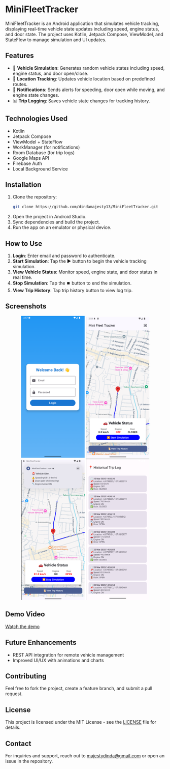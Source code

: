 # MiniFleetTracker

MiniFleetTracker is an Android application that simulates vehicle tracking, displaying real-time vehicle state updates including speed, engine status, and door state. The project uses Kotlin, Jetpack Compose, ViewModel, and StateFlow to manage simulation and UI updates.

## Features
- 🚗 **Vehicle Simulation**: Generates random vehicle states including speed, engine status, and door open/close.
- 📍 **Location Tracking**: Updates vehicle location based on predefined routes.
- 🔔 **Notifications**: Sends alerts for speeding, door open while moving, and engine state changes.
- 📊 **Trip Logging**: Saves vehicle state changes for tracking history.

## Technologies Used
- Kotlin
- Jetpack Compose
- ViewModel + StateFlow
- WorkManager (for notifications)
- Room Database (for trip logs)
- Google Maps API
- Firebase Auth
- Local Background Service

## Installation
1. Clone the repository:
   ```sh
   git clone https://github.com/dindamajesty13/MiniFleetTracker.git
   ```
2. Open the project in Android Studio.
3. Sync dependencies and build the project.
4. Run the app on an emulator or physical device.

## How to Use
1. **Login**: Enter email and password to authenticate.
2. **Start Simulation**: Tap the ▶️ button to begin the vehicle tracking simulation.
3. **View Vehicle Status**: Monitor speed, engine state, and door status in real time.
4. **Stop Simulation**: Tap the ⏹️ button to end the simulation.
5. **View Trip History**: Tap trip history button to view log trip.

## Screenshots
<p align="center">
  <img src="screenshots/login.png" alt="App Screenshot" width="200">
  <img src="screenshots/maps_view_start.png" alt="App Screenshot" width="200">
  <img src="screenshots/notification.png" alt="App Screenshot" width="200">
  <img src="screenshots/history.png" alt="App Screenshot" width="200">
</p>

## Demo Video
[Watch the demo](https://github.com/dindamajesty13/MiniFleetTracker/tree/master/screenshots/video.mp4)


## Future Enhancements
- REST API integration for remote vehicle management
- Improved UI/UX with animations and charts

## Contributing
Feel free to fork the project, create a feature branch, and submit a pull request.

## License
This project is licensed under the MIT License - see the [LICENSE](LICENSE) file for details.

## Contact
For inquiries and support, reach out to majestydinda@gmail.com or open an issue in the repository.
